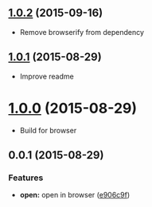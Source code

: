 <a name="1.0.2"></a>
## [1.0.2](https://github.com/lyrictenor/electron-open-link-in-browser/compare/v1.0.1...v1.0.2) (2015-09-16)

* Remove browserify from dependency



<a name="1.0.1"></a>
## [1.0.1](https://github.com/lyrictenor/electron-open-link-in-browser/compare/v1.0.0...v1.0.1) (2015-08-29)

* Improve readme


<a name="1.0.0"></a>
# [1.0.0](https://github.com/lyrictenor/electron-open-link-in-browser/compare/v0.0.1...v1.0.0) (2015-08-29)

* Build for browser


<a name="0.0.1"></a>
## 0.0.1 (2015-08-29)


### Features

* **open:** open in browser ([e906c9f](https://github.com/lyrictenor/electron-open-link-in-browser/commit/e906c9f))




